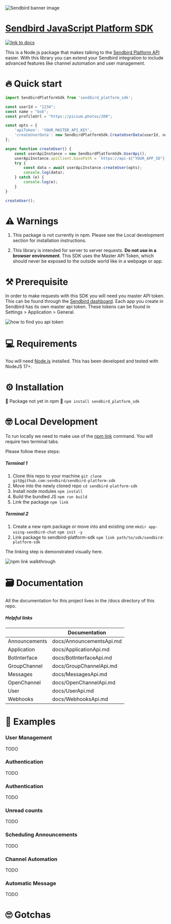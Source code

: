 ![Sendbird banner image](http://ww1.prweb.com/prfiles/2021/09/14/18371217/Sendbird_Logo_RGB_lg.png)

# [Sendbird JavaScript Platform SDK](https://sendbird.com/docs/chat/v3/platform-api/getting-started/prepare-to-use-api)


[![link to docs](https://img.shields.io/badge/SDK-docs-green)](/docs)

This is a Node.js package that makes talking to the [Sendbird Platform API](https://sendbird.com/docs/chat/v3/platform-api/getting-started/prepare-to-use-api) easier. With this library you can extend your Sendbird integration to include advanced features like channel automation and user management.

# 🔥 Quick start

```javascript  
import SendbirdPlatformSdk from 'sendbird_platform_sdk';

const userId = "1234";
const name = "bob";
const profileUrl = "https://picsum.photos/200";

const opts = {
    'apiToken': 'YOUR_MASTER_API_KEY',
    'createUserData': new SendbirdPlatformSdk.CreateUserData(userId, name, profileUrl),
};

async function createUser() {
    const userApiInstance = new SendbirdPlatformSdk.UserApi();
    userApiInstance.apiClient.basePath = `https://api-${"YOUR_APP_ID"}.sendbird.com`;
    try {
        const data = await userApiInstance.createUser(opts);
        console.log(data);
    } catch (e) {
        console.log(e);
    }
}

createUser();

```

# ⚠️ Warnings
 1. This package is not currently in npm. Please see  the Local development section for installation instructions. 


 2. This library is intended for server to server requests. **Do not use in a browser environment**. This SDK uses the Master API Token, which should never be exposed to the outside world like in a webpage or app.

# ⚒️ Prerequisite
In order to make requests with this SDK you will need you master API token. This can be found through the [Sendbird dashboard](https://dashboard.sendbird.com/).  Each app you create in Sendbird has its own master api token. These tokens can be found in Settings > Application > General.

![how to find you api token](https://i.imgur.com/0YMKtpX.png)

# 💻 Requirements 
You will need [Node.js](https://nodejs.org/en/download/) installed. This has been developed and tested with NodeJS 17+.

# ⚙️ Installation 
🚨 Package not yet in npm 🚨
```npm install sendbird_platform_sdk```

# 🤓 Local Development
To run locally we need to make use of the [npm link](https://docs.npmjs.com/cli/v8/commands/npm-link) command. You will require two terminal tabs. 

Please follow these steps:
##### Terminal 1
1. Clone this repo to your machine  ```git clone git@github.com:sendbird/sendbird-platform-sdk```
2. Move into the newly cloned repo  ```cd sendbird-platform-sdk```
3. Install node modules  ```npm install```
4. Build the bundled JS   ```npm run build```
5. Link the package   ```npm link```

##### Terminal 2
1. Create a new npm package or move into and existing one  ```mkdir app-using-sendbird-chat```
```npm init -y```
2. Link package to sendbird-platform-sdk ```npm link path/to/sdk/sendbird-platform-sdk```

The linking step is demonstrated visually here.

![npm link walkthrough](https://i.imgur.com/897SxfC.gif)


# 🗃️ Documentation 
All the documentation for this project lives in the /docs directory of this repo. 

##### Helpful links

|       | Documentation |
| ----------- | ----------- |
| Announcements   | docs/AnnouncementsApi.md|
| Application | docs/ApplicationApi.md  |
| BotInterface | docs/BotInterfaceApi.md  |
| GroupChannel | docs/GroupChannelApi.md  |
| Messages | docs/MessagesApi.md  |
| OpenChannel | docs/OpenChannelApi.md  |
| User | docs/UserApi.md  |
| Webhooks | docs/WebhooksApi.md  |


# 👀 Examples
### User Management 
TODO
### Authentication
TODO
### Authentication
TODO
### Unread counts
TODO
### Scheduling Announcements
TODO
### Channel Automation
TODO
### Automatic Message
TODO
 
# 🙄 Gotchas
